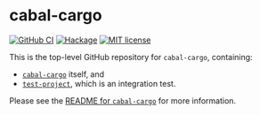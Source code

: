 # cabal-cargo

[![GitHub CI](https://github.com/lancelet/cabal-cargo/workflows/CI/badge.svg)](https://github.com/lancelet/cabal-cargo/actions)
[![Hackage](https://img.shields.io/hackage/v/cabal-cargo.svg?logo=haskell)](https://hackage.haskell.org/package/cabal-cargo)
[![MIT license](https://img.shields.io/badge/license-MIT-blue.svg)](LICENSE)

This is the top-level GitHub repository for `cabal-cargo`, containing:
  - [`cabal-cargo`](cabal-cargo) itself, and
  - [`test-project`](test-project), which is an integration test. 
  
Please see the [README for `cabal-cargo`](cabal-cargo) for more information.
